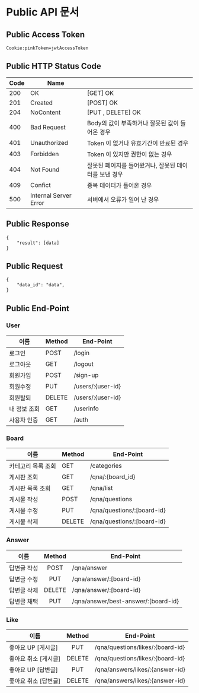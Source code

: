 # Public API 문서

## Public Access Token&#x20;

```
Cookie:pinkToken=jwtAccessToken
```

## Public HTTP Status Code

| Code | Name                  |                                |
| ---- | --------------------- | ------------------------------ |
| 200  | OK                    | \[GET] OK                      |
| 201  | Created               | \[POST] OK                     |
| 204  | NoContent             | \[PUT , DELETE] OK             |
| 400  | Bad Request           | Body의 값이 부족하거나 잘못된 값이 들어온 경우   |
| 401  | Unauthorized          | Token 이 없거나 유효기간이 만료된 경우       |
| 403  | Forbidden             | Token 이 있지만 권한이 없는 경우          |
| 404  | Not Found             | 잘못된 페이지를 들어왔거나, 잘못된 데이터를 보낸 경우 |
| 409  | Confict               | 중복 데이터가 들어온 경우                 |
| 500  | Internal Server Error | 서버에서 오류가 일어 난 경우               |

## Public Response

```
{
    "result": [data]
}
```

## Public Request

```
{
    "data_id": "data",
}
```

## Public End-Point

### User

| 이름      | Method | End-Point         |
| ------- | ------ | ----------------- |
| 로그인     | POST   | /login            |
| 로그아웃    | GET    | /logout           |
| 회원가입    | POST   | /sign-up          |
| 회원수정    | PUT    | /users/:{user-id} |
| 회원탈퇴    | DELETE | /users/:{user-id} |
| 내 정보 조회 | GET    | /userinfo         |
| 사용자 인증  | GET    | /auth             |

### Board

| 이름         | Method | End-Point                   |
| ---------- | ------ | --------------------------- |
| 카테고리 목록 조회 | GET    | /categories                 |
| 게시판 조회     | GET    | /qna/:{board\_id}           |
| 게시판 목록 조회  | GET    | /qna/list                   |
| 게시물 작성     | POST   | /qna/questions              |
| 게시물 수정     | PUT    | /qna/questions/:\[board-id} |
| 게시물 삭제     | DELETE | /qna/questions/:\[board-id} |

### Answer

| 이름     | Method | End-Point                            |
| ------ | :----: | ------------------------------------ |
| 답변글 작성 |  POST  | /qna/answer                          |
| 답변글 수정 |   PUT  | /qna/answer/:\[board-id}             |
| 답변글 삭제 | DELETE | /qna/answer/:\[board-id}             |
| 답변글 채택 |   PUT  | /qna/answer/best-answer/:\[board-id} |

### Like

| 이름            | Method | End-Point                        |
| ------------- | :----: | -------------------------------- |
| 좋아요 UP \[게시글] |   PUT  | /qna/questions/likes/:{board-id} |
| 좋아요 취소 \[게시글] | DELETE | /qna/questions/likes/:{board-id} |
| 좋아요 UP \[답변글] |   PUT  | /qna/answers/likes/:{answer-id}  |
| 좋아요 취소 \[답변글] | DELETE | /qna/answers/likes/:{answer-id}  |



